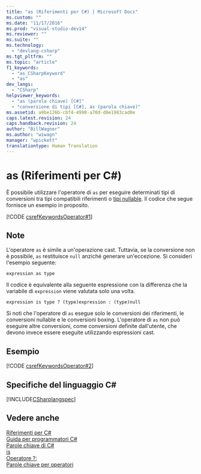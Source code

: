 ```yaml
---
title: "as (Riferimenti per C#) | Microsoft Docs"
ms.custom: ""
ms.date: "11/17/2016"
ms.prod: "visual-studio-dev14"
ms.reviewer: ""
ms.suite: ""
ms.technology: 
  - "devlang-csharp"
ms.tgt_pltfrm: ""
ms.topic: "article"
f1_keywords: 
  - "as_CSharpKeyword"
  - "as"
dev_langs: 
  - "CSharp"
helpviewer_keywords: 
  - "as (parola chiave) [C#]"
  - "conversione di tipi [C#], as (parola chiave)"
ms.assetid: a9be126b-cbf4-4990-a70d-d0e1983cad0e
caps.latest.revision: 24
caps.handback.revision: 24
author: "BillWagner"
ms.author: "wiwagn"
manager: "wpickett"
translationtype: Human Translation
---
```

# as (Riferimenti per C#)
È possibile utilizzare l'operatore di `as` per eseguire determinati tipi di conversioni tra tipi compatibili riferimenti o [tipi nullable](../../../csharp/programming-guide/nullable-types/index.md).  Il codice che segue fornisce un esempio in proposito.  
  
 [!CODE [csrefKeywordsOperator#1](../CodeSnippet/VS_Snippets_VBCSharp/csrefKeywordsOperator#1)]  
  
## Note  
 L'operatore `as` è simile a un'operazione cast.  Tuttavia, se la conversione non è possibile, `as` restituisce `null` anziché generare un'eccezione.  Si consideri l'esempio seguente:  
  
```  
expression as type  
```  
  
 Il codice è equivalente alla seguente espressione con la differenza che la variabile di `expression` viene valutata solo una volta.  
  
```  
expression is type ? (type)expression : (type)null  
```  
  
 Si noti che l'operatore di `as` esegue solo le conversioni dei riferimenti, le conversioni nullable e le conversioni boxing.  L'operatore di `as` non può eseguire altre conversioni, come conversioni definite dall'utente, che devono invece essere eseguite utilizzando espressioni cast.  
  
## Esempio  
 [!CODE [csrefKeywordsOperator#2](../CodeSnippet/VS_Snippets_VBCSharp/csrefKeywordsOperator#2)]  
  
## Specifiche del linguaggio C\#  
 [!INCLUDE[CSharplangspec](../../../csharp/language-reference/keywords/includes/csharplangspec_md.md)]  
  
## Vedere anche  
 [Riferimenti per C\#](../../../csharp/language-reference/index.md)   
 [Guida per programmatori C\#](../../../csharp/programming-guide/index.md)   
 [Parole chiave di C\#](../../../csharp/language-reference/keywords/index.md)   
 [is](../../../csharp/language-reference/keywords/is.md)   
 [Operatore ?:](../../../csharp/language-reference/operators/conditional-operator.md)   
 [Parole chiave per operatori](../../../csharp/language-reference/keywords/operator-keywords.md)